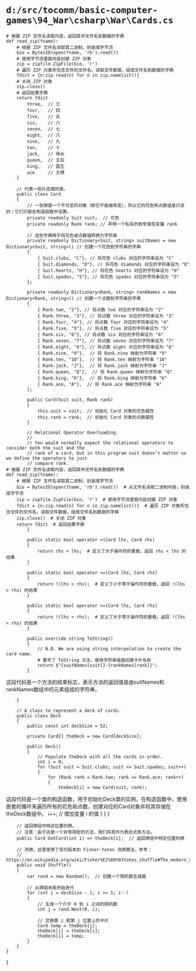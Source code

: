 # `d:/src/tocomm/basic-computer-games\94_War\csharp\War\Cards.cs`

```
# 根据 ZIP 文件名读取内容，返回其中文件名到数据的字典
def read_zip(fname):
    # 根据 ZIP 文件名读取其二进制，封装成字节流
    bio = BytesIO(open(fname, 'rb').read())
    # 使用字节流里面内容创建 ZIP 对象
    zip = zipfile.ZipFile(bio, 'r')
    # 遍历 ZIP 对象所包含文件的文件名，读取文件数据，组成文件名到数据的字典
    fdict = {n:zip.read(n) for n in zip.namelist()}
    # 关闭 ZIP 对象
    zip.close()
    # 返回结果字典
    return fdict
        three,  // 三
        four,   // 四
        five,   // 五
        six,    // 六
        seven,  // 七
        eight,  // 八
        nine,   // 九
        ten,    // 十
        jack,   // 侍从
        queen,  // 王后
        king,   // 国王
        ace     // 王牌
    }

    // 代表一张扑克牌的类。
    public class Card
    {
        // 一张牌是一个不可变的对象（即它不能被改变），所以它的花色和点数值是只读的；它们只能在构造函数中设置。
        private readonly Suit suit;  // 花色
        private readonly Rank rank; // 声明一个私有的枚举类型变量 rank

        // 这些字典用于将花色或点数值转换为字符串
        private readonly Dictionary<Suit, string> suitNames = new Dictionary<Suit, string>() // 创建一个花色到字符串的字典
        {
            { Suit.clubs, "C"}, // 将花色 clubs 对应的字符串设为 "C"
            { Suit.diamonds, "D"}, // 将花色 diamonds 对应的字符串设为 "D"
            { Suit.hearts, "H"}, // 将花色 hearts 对应的字符串设为 "H"
            { Suit.spades, "S"}, // 将花色 spades 对应的字符串设为 "S"
        };

        private readonly Dictionary<Rank, string> rankNames = new Dictionary<Rank, string>() // 创建一个点数到字符串的字典
        {
            { Rank.two, "2"}, // 将点数 two 对应的字符串设为 "2"
            { Rank.three, "3"}, // 将点数 three 对应的字符串设为 "3"
            { Rank.four, "4"}, // 将点数 four 对应的字符串设为 "4"
            { Rank.five, "5"}, // 将点数 five 对应的字符串设为 "5"
            { Rank.six, "6"}, // 将点数 six 对应的字符串设为 "6"
            { Rank.seven, "7"}, // 将点数 seven 对应的字符串设为 "7"
            { Rank.eight, "8"}, // 将点数 eight 对应的字符串设为 "8"
            { Rank.nine, "9"},  // 将 Rank.nine 映射为字符串 "9"
            { Rank.ten, "10"},  // 将 Rank.ten 映射为字符串 "10"
            { Rank.jack, "J"},  // 将 Rank.jack 映射为字符串 "J"
            { Rank.queen, "Q"},  // 将 Rank.queen 映射为字符串 "Q"
            { Rank.king, "K"},  // 将 Rank.king 映射为字符串 "K"
            { Rank.ace, "A"},  // 将 Rank.ace 映射为字符串 "A"
        };

        public Card(Suit suit, Rank rank)
        {
            this.suit = suit;  // 初始化 Card 对象的花色属性
            this.rank = rank;  // 初始化 Card 对象的点数属性
        }

        // Relational Operator Overloading.
        //
        // You would normally expect the relational operators to consider both the suit and the
        // rank of a card, but in this program suit doesn't matter so we define the operators to just
        // compare rank.
# 根据 ZIP 文件名读取内容，返回其中文件名到数据的字典
def read_zip(fname):
    # 根据 ZIP 文件名读取其二进制，封装成字节流
    bio = BytesIO(open(fname, 'rb').read())  # 从文件名读取二进制内容，封装成字节流
    zip = zipfile.ZipFile(bio, 'r')  # 使用字节流里面内容创建 ZIP 对象
    fdict = {n:zip.read(n) for n in zip.namelist()}  # 遍历 ZIP 对象所包含文件的文件名，读取文件数据，组成文件名到数据的字典
    zip.close()  # 关闭 ZIP 对象
    return fdict  # 返回结果字典
        }

        public static bool operator >(Card lhs, Card rhs)
        {
            return rhs < lhs;  # 定义了大于操作符的重载，返回 rhs < lhs 的结果
        }

        public static bool operator <=(Card lhs, Card rhs)
        {
            return !(lhs > rhs);  # 定义了小于等于操作符的重载，返回 !(lhs > rhs) 的结果
        }

        public static bool operator >=(Card lhs, Card rhs)
        {
            return !(lhs < rhs);  # 定义了大于等于操作符的重载，返回 !(lhs < rhs) 的结果
        }

        public override string ToString()
        {
            // N.B. We are using string interpolation to create the card name.
            # 重写了 ToString 方法，使用字符串插值创建卡片名称
            return $"{suitNames[suit]}-{rankNames[rank]}";
        }
```
这段代码是一个方法的结束标志，表示方法的返回值是由suitNames和rankNames数组中的元素组成的字符串。

```
    }

    // A class to represent a deck of cards.
    public class Deck
    {
        public const int deckSize = 52;

        private Card[] theDeck = new Card[deckSize];

        public Deck()
        {
            // Populate theDeck with all the cards in order.
            int i = 0;
            for (Suit suit = Suit.clubs; suit <= Suit.spades; suit++)
            {
                for (Rank rank = Rank.two; rank <= Rank.ace; rank++)
                {
                    theDeck[i] = new Card(suit, rank);
```
这段代码是一个类的构造函数，用于初始化Deck类的实例。在构造函数中，使用嵌套的循环来遍历所有的花色和点数，创建对应的Card对象并将其存储在theDeck数组中。
                    i++;  // 增加变量 i 的值
                }
            }
        }

        // 返回牌组中特定位置的牌。
        // 注意：由于这是一个非常简短的方法，我们将其作为表达式体方法。
        public Card GetCard(int i) => theDeck[i];  // 返回牌组中特定位置的牌

        // 洗牌，这里使用了现代版本的 Fisher-Yates 洗牌算法，参考：
        // https://en.wikipedia.org/wiki/Fisher%E2%80%93Yates_shuffle#The_modern_algorithm
        public void Shuffle()
        {
            var rand = new Random();  // 创建一个随机数生成器

            // 从牌组末尾开始迭代
            for (int i = deckSize - 1; i >= 1; i--)
            {
                // 生成一个介于 0 到 i 之间的随机数
                int j = rand.Next(0, i);

                // 交换第 i 和第 j 位置上的卡片
                Card temp = theDeck[j];
                theDeck[j] = theDeck[i];
                theDeck[i] = temp;
            }
        }
    }
}
```